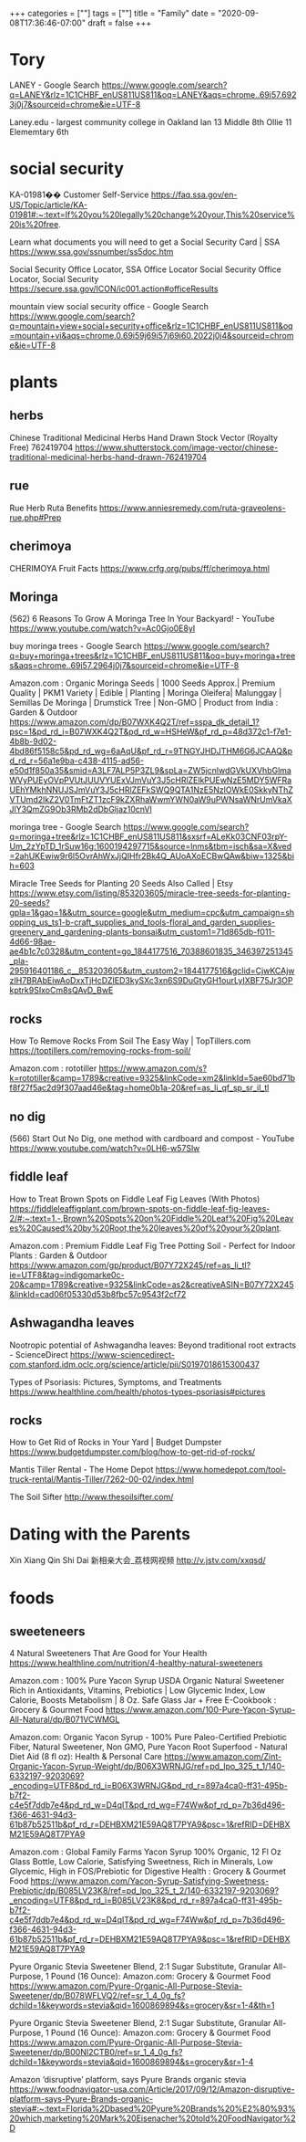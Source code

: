 +++
categories = [""]
tags = [""]
title = "Family"
date = "2020-09-08T17:36:46-07:00"
draft = false
+++

# Tory

LANEY - Google Search
https://www.google.com/search?q=LANEY&rlz=1C1CHBF_enUS811US811&oq=LANEY&aqs=chrome..69i57.6923j0j7&sourceid=chrome&ie=UTF-8

Laney.edu - largest community college in Oakland
Ian 13 Middle 8th
Ollie 11 Elememtary 6th

# social security

KA-01981�� Customer Self-Service
https://faq.ssa.gov/en-US/Topic/article/KA-01981#:~:text=If%20you%20legally%20change%20your,This%20service%20is%20free.

Learn what documents you will need to get a Social Security Card | SSA
https://www.ssa.gov/ssnumber/ss5doc.htm

Social Security Office Locator, SSA Office Locator Social Security Office Locator, Social Security
https://secure.ssa.gov/ICON/ic001.action#officeResults

mountain view social security office - Google Search
https://www.google.com/search?q=mountain+view+social+security+office&rlz=1C1CHBF_enUS811US811&oq=mountain+vi&aqs=chrome.0.69i59j69i57j69i60.2022j0j4&sourceid=chrome&ie=UTF-8

# plants
## herbs

Chinese Traditional Medicinal Herbs Hand Drawn Stock Vector (Royalty Free) 762419704
https://www.shutterstock.com/image-vector/chinese-traditional-medicinal-herbs-hand-drawn-762419704

## rue
Rue Herb Ruta Benefits
https://www.anniesremedy.com/ruta-graveolens-rue.php#Prep

## cherimoya
CHERIMOYA Fruit Facts
https://www.crfg.org/pubs/ff/cherimoya.html

## Moringa

(562) 6 Reasons To Grow A Moringa Tree In Your Backyard! - YouTube
https://www.youtube.com/watch?v=Ac0Gjo0E8yI

buy moringa trees - Google Search
https://www.google.com/search?q=buy+moringa+trees&rlz=1C1CHBF_enUS811US811&oq=buy+moringa+trees&aqs=chrome..69i57.2964j0j7&sourceid=chrome&ie=UTF-8

Amazon.com : Organic Moringa Seeds | 1000 Seeds Approx.| Premium Quality | PKM1 Variety | Edible | Planting | Moringa Oleifera| Malunggay | Semillas De Moringa | Drumstick Tree | Non-GMO | Product from India : Garden & Outdoor
https://www.amazon.com/dp/B07WXK4Q2T/ref=sspa_dk_detail_1?psc=1&pd_rd_i=B07WXK4Q2T&pd_rd_w=HSHeW&pf_rd_p=48d372c1-f7e1-4b8b-9d02-4bd86f5158c5&pd_rd_wg=6aAqU&pf_rd_r=9TNGYJHDJTHM6G6JCAAQ&pd_rd_r=56a1e9ba-c438-4115-ad56-e50d1f850a35&smid=A3LF7ALP5P3ZL9&spLa=ZW5jcnlwdGVkUXVhbGlmaWVyPUEyOVpPVUtJUUVYUExVJmVuY3J5cHRlZElkPUEwNzE5MDY5WFRaUEhYMkhNNUJSJmVuY3J5cHRlZEFkSWQ9QTA1NzE5NzlOWkE0SkkyNThZVTUmd2lkZ2V0TmFtZT1zcF9kZXRhaWwmYWN0aW9uPWNsaWNrUmVkaXJlY3QmZG9Ob3RMb2dDbGljaz10cnVl

moringa tree - Google Search
https://www.google.com/search?q=moringa+tree&rlz=1C1CHBF_enUS811US811&sxsrf=ALeKk03CNF03rpY-Um_2zYpTD_1rSuw16g:1600194297715&source=lnms&tbm=isch&sa=X&ved=2ahUKEwiw9r6l5OvrAhWxJjQIHfr2Bk4Q_AUoAXoECBwQAw&biw=1325&bih=603

Miracle Tree Seeds for Planting 20 Seeds Also Called | Etsy
https://www.etsy.com/listing/853203605/miracle-tree-seeds-for-planting-20-seeds?gpla=1&gao=1&&utm_source=google&utm_medium=cpc&utm_campaign=shopping_us_ts1-b-craft_supplies_and_tools-floral_and_garden_supplies-greenery_and_gardening-plants-bonsai&utm_custom1=71d865db-f011-4d66-98ae-ae4b1c7c0328&utm_content=go_1844177516_70388601835_346397251345_pla-295916401186_c__853203605&utm_custom2=1844177516&gclid=CjwKCAjwzIH7BRAbEiwAoDxxTjHcDZIED3kySXc3xn6S9DuGtyGH1ourLyIXBF75Jr3OPkptrk9SIxoCm8sQAvD_BwE

## rocks

How To Remove Rocks From Soil The Easy Way | TopTillers.com
https://toptillers.com/removing-rocks-from-soil/

Amazon.com : rototiller
https://www.amazon.com/s?k=rototiller&camp=1789&creative=9325&linkCode=xm2&linkId=5ae60bd71bf8f27f5ac2d9f307aad46e&tag=home0b1a-20&ref=as_li_qf_sp_sr_il_tl

## no dig

(566) Start Out No Dig, one method with cardboard and compost - YouTube
https://www.youtube.com/watch?v=0LH6-w57Slw

## fiddle leaf

How to Treat Brown Spots on Fiddle Leaf Fig Leaves (With Photos)
https://fiddleleaffigplant.com/brown-spots-on-fiddle-leaf-fig-leaves-2/#:~:text=1.-,Brown%20Spots%20on%20Fiddle%20Leaf%20Fig%20Leaves%20Caused%20by%20Root,the%20leaves%20of%20your%20plant.

Amazon.com : Premium Fiddle Leaf Fig Tree Potting Soil - Perfect for Indoor Plants : Garden & Outdoor
https://www.amazon.com/gp/product/B07Y72X245/ref=as_li_tl?ie=UTF8&tag=indigomarke0c-20&camp=1789&creative=9325&linkCode=as2&creativeASIN=B07Y72X245&linkId=cad06f05330d53b8fbc57c9543f2cf72

## Ashwagandha leaves

Nootropic potential of Ashwagandha leaves: Beyond traditional root extracts - ScienceDirect
https://www-sciencedirect-com.stanford.idm.oclc.org/science/article/pii/S0197018615300437

Types of Psoriasis: Pictures, Symptoms, and Treatments
https://www.healthline.com/health/photos-types-psoriasis#pictures

## rocks

How to Get Rid of Rocks in Your Yard | Budget Dumpster
https://www.budgetdumpster.com/blog/how-to-get-rid-of-rocks/

Mantis Tiller Rental - The Home Depot
https://www.homedepot.com/tool-truck-rental/Mantis-Tiller/7262-00-02/index.html

The Soil Sifter
http://www.thesoilsifter.com/

# Dating with the Parents

Xin Xiang Qin Shi Dai
新相亲大会_荔枝网视频
http://v.jstv.com/xxqsd/

# foods

## sweeteneers

4 Natural Sweeteners That Are Good for Your Health
https://www.healthline.com/nutrition/4-healthy-natural-sweeteners

Amazon.com : 100% Pure Yacon Syrup USDA Organic Natural Sweetener Rich in Antioxidants, Vitamins, Prebiotics | Low Glycemic Index, Low Calorie, Boosts Metabolism | 8 Oz. Safe Glass Jar + Free E-Cookbook : Grocery & Gourmet Food
https://www.amazon.com/100-Pure-Yacon-Syrup-All-Natural/dp/B071VCWMGL

Amazon.com: Organic Yacon Syrup - 100% Pure Paleo-Certified Prebiotic Fiber, Natural Sweetener, Non GMO, Pure Yacon Root Superfood - Natural Diet Aid (8 fl oz): Health & Personal Care
https://www.amazon.com/Zint-Organic-Yacon-Syrup-Weight/dp/B06X3WRNJG/ref=pd_lpo_325_t_1/140-6332197-9203069?_encoding=UTF8&pd_rd_i=B06X3WRNJG&pd_rd_r=897a4ca0-ff31-495b-b7f2-c4e5f7ddb7e4&pd_rd_w=D4qIT&pd_rd_wg=F74Ww&pf_rd_p=7b36d496-f366-4631-94d3-61b87b52511b&pf_rd_r=DEHBXM21E59AQ8T7PYA9&psc=1&refRID=DEHBXM21E59AQ8T7PYA9

Amazon.com : Global Family Farms Yacon Syrup 100% Organic, 12 Fl Oz Glass Bottle, Low Calorie, Satisfying Sweetness, Rich in Minerals, Low Glycemic, High in FOS/Prebiotic for Digestive Health : Grocery & Gourmet Food
https://www.amazon.com/Yacon-Syrup-Satisfying-Sweetness-Prebiotic/dp/B085LV23K8/ref=pd_lpo_325_t_2/140-6332197-9203069?_encoding=UTF8&pd_rd_i=B085LV23K8&pd_rd_r=897a4ca0-ff31-495b-b7f2-c4e5f7ddb7e4&pd_rd_w=D4qIT&pd_rd_wg=F74Ww&pf_rd_p=7b36d496-f366-4631-94d3-61b87b52511b&pf_rd_r=DEHBXM21E59AQ8T7PYA9&psc=1&refRID=DEHBXM21E59AQ8T7PYA9

Pyure Organic Stevia Sweetener Blend, 2:1 Sugar Substitute, Granular All-Purpose, 1 Pound (16 Ounce): Amazon.com: Grocery & Gourmet Food
https://www.amazon.com/Pyure-Organic-All-Purpose-Stevia-Sweetener/dp/B078WFLVQ2/ref=sr_1_4_0g_fs?dchild=1&keywords=stevia&qid=1600869894&s=grocery&sr=1-4&th=1

Pyure Organic Stevia Sweetener Blend, 2:1 Sugar Substitute, Granular All-Purpose, 1 Pound (16 Ounce): Amazon.com: Grocery & Gourmet Food
https://www.amazon.com/Pyure-Organic-All-Purpose-Stevia-Sweetener/dp/B00NI2CTB0/ref=sr_1_4_0g_fs?dchild=1&keywords=stevia&qid=1600869894&s=grocery&sr=1-4

Amazon ‘disruptive’ platform, says Pyure Brands organic stevia
https://www.foodnavigator-usa.com/Article/2017/09/12/Amazon-disruptive-platform-says-Pyure-Brands-organic-stevia#:~:text=Florida%2Dbased%20Pyure%20Brands%20%E2%80%93%20which,marketing%20Mark%20Eisenacher%20told%20FoodNavigator%2D
